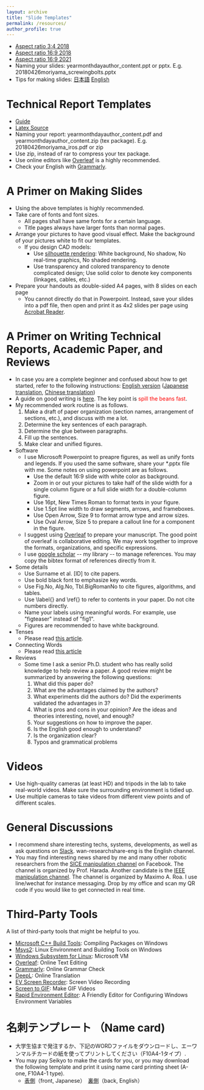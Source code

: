 ```yaml
---
layout: archive
title: "Slide Templates"
permalink: /resources/
author_profile: true
---
```


* [Aspect ratio 3:4 2018](https://drive.google.com/open?id=1YG9ZrEuOVbUPSJA4jZPQW3X5DvlTG06T)
* [Aspect ratio 16:9 2018](https://drive.google.com/open?id=1ZlTBCX-82qmsS4wF2qI6TaAcHCLaxWiI)
* [Aspect ratio 16:9 2021](https://wanweiwei07.github.io/files/Wan_Template_16to9_2021.pptx)
* Naming your slides: yearmonthdayauthor_content.ppt or pptx. E.g. 20180426moriyama_screwingbolts.pptx
* Tips for making slides: [日本語](https://www.notion.so/f010dc200fbc42e883c2120d209fdfcd) [English](https://www.notion.so/Tips-for-Making-Slides-f1f5d327d68749359985b3fbf6ab52a8)

Technical Report Templates
======
* [Guide](https://drive.google.com/open?id=17nl71bxC1NI_ELB7aSV6wUd5et-BLrld)
* [Latex Source](https://drive.google.com/open?id=1F5PUgFk91vwCV2hvi_dKJw8tuVjg4yDX)
* Naming your report: yearmonthdayauthor_content.pdf and yearmonthdayauthor_content.zip (tex package). E.g. 20180426moriyama_iros.pdf or zip
* Use zip, instead of rar to compress your tex package.
* Use online editors like [Overleaf](https://www.overleaf.com/) is a highly recommended.
* Check your English with [Grammarly](https://app.grammarly.com/).

A Primer on Making Slides
======
* Using the above templates is highly recommended.
* Take care of fonts and font sizes. 
  * All pages shall have same fonts for a certain language.
  * Title pages always have larger fonts than normal pages.
* Arrange your pictures to have good visual effect. Make the background of your pictures white to fit our templates.
  * If you design CAD models:
      * Use [silhouette rendering](https://www.panda3d.org/blog/wp-content/uploads/2018/04/2018-04-19-222925_1042x747_scrot.png): White background, No shadow, No real-time graphics, No shaded rendering.
      * Use transparency and colored transparency to denote complicated design; Use solid color to denote key components (linkages, cables, etc.)
* Prepare your handouts as double-sided A4 pages, with 8 slides on each page
  * You cannot directly do that in Powerpoint. Instead, save your slides into a pdf file, then open and print it as 4x2 slides per page using [Acrobat Reader](https://get.adobe.com/reader/).
 
A Primer on Writing Technical Reports, Academic Paper, and Reviews
======
* In case you are a complete beginner and confused about how to get started, refer to the following instructions: [English version](https://drive.google.com/file/d/1JOWQBulV0HJpUJ2P3_axhwVoOv5wCaGP/view?usp=sharing) ([Japanese translation](https://drive.google.com/file/d/10nHb9m7H-aVLotnPPslf6yaTz7lua5nY/view?usp=sharing), [Chinese translation](https://drive.google.com/file/d/1N8mGN9FEaAecEiSkEFA2LmW7H41AWbav/view?usp=sharing))
* A guide on good writing is [here](https://www.cs.cmu.edu/~pausch/Randy/Randy/raibert.htm). The key point is <span style="color:red">spill the beans fast</span>.
* My recommended work routine is as follows.
  1. Make a draft of paper organization (section names, arrangement of sections, etc.), and discuss with me a lot.
  2. Determine the key sentences of each paragraph.
  3. Determine the glue between paragraphs.
  4. Fill up the sentences.
  5. Make clear and unified figures.
* Software
  * I use Microsoft Powerpoint to preapre figures, as well as unify fonts and legends. If you used the same software, share your *.pptx file with me. Some notes on using powerpoint are as follows.
    * Use the default 16:9 slide with white color as background.
    * Zoom in or out your pictures to take half of the slide width for a single column figure or a full slide width for a double-column figure.
    * Use 16pt, New Times Roman to format texts in your figure.
    * Use 1.5pt line width to draw segments, arrows, and frameboxes.
    * Use Open Arrow, Size 9 to format arrow type and arrow sizes.
    * Use Oval Arrow, Size 5 to prepare a callout line for a component in the figure.
  * I suggest using [Overleaf](https://www.overleaf.com/) to prepare your manuscript. The good point of overleaf is collaborative editing. We may work together to improve the formats, organizations, and specific expressions.
  * I use [google scholar](https://scholar.google.co.jp/) -- my library -- to manage references. You may copy the bibtex format of references directly from it. 
* Some details
  * Use Surname et al. [ID] to cite papers.
  * Use bold black font to emphasize key words.
  * Use Fig.No, Alg.No, Tbl.BigRomanNo to cite figures, algorithms, and tables.
  * Use \label{} and \ref{} to refer to contents in your paper. Do not cite numbers directly.
  * Name your labels using meaningful words. For example, use "figteaser" instead of "fig1".
  * Figures are recommended to have white background.
* Tenses
  * Please read [this article](https://www.editage.jp/insights/the-secret-to-using-tenses-in-scientific-writing).
* Connecting Words
  * Please read [this article](http://writing2.richmond.edu/writing/wweb/trans1.html)
* Reviews
  * Some time I ask a senior Ph.D. student who has really solid knowledge to help review a paper. A good review might be summarized by answering the following questions:
    1. What did this paper do?
    2. What are the advantages claimed by the authors?
    3. What experiments did the authors do? Did the experiments validated the advantages in 3?
    4. What is pros and cons in your opinion? Are the ideas and theories interesting, novel, and enough?
    5. Your suggestions on how to improve the paper.
    6. Is the English good enough to understand? 
    7. Is the organization clear?
    8. Typos and grammatical problems

Videos
======
* Use high-quality cameras (at least HD) and tripods in the lab to take real-world videos. Make sure the surrounding environment is tidied up.
* Use multiple cameras to take videos from different view points and of different scales.

General Discussions
======
* I recommend share interesting techs, systems, developments, as well as ask questions on [Slack](https://harada-lab.slack.com/). wan-researchshare-eng is the English channel.
* You may find interesting news shared by me and many other robotic researchers from the [SICE manipulation channel](https://www.facebook.com/groups/964076620332165/) on Facebook. The channel is organized by Prof. Harada. Another candidate is the [IEEE manipulation channel](https://www.facebook.com/groups/246281928815732/). The channel is organized by Maximo A. Roa.
I use line/wechat for instance messaging. Drop by my office and scan my QR code if you would like to get connected in real time.

Third-Party Tools
======
A list of third-party tools that might be helpful to you.
* [Microsoft C++ Build Tools](https://visualstudio.microsoft.com/visual-cpp-build-tools/): Compiling Packages on Windows 
* [Msys2](https://www.msys2.org/): Linux Environment and Building Tools on Windows
* [Windows Subsystem for Linux](https://docs.microsoft.com/en-us/windows/wsl/install-win10): Microsoft VM 
* [Overleaf](https://www.overleaf.com/): Online Text Editing
* [Grammarly](https://app.grammarly.com/): Online Grammar Check
* [DeepL](https://www.deepl.com/en/translator): Online Translation
* [EV Screen Recorder](http://www.ieway.cn/evcapture.html): Screen Video Recording
* [Screen to GIF](https://www.screentogif.com/): Make GIF Videos 
* [Rapid Environment Editor](https://www.rapidee.com/): A Friendly Editor for Configuring Windows Environment Variables

名刺テンプレート （Name card)
======
* 大学生協まで発注するか、下記のWORDファイルをダウンロードし、エーワンマルチカードの紙を使ってプリントしてください（F10A4-1タイプ）.
* You may pay Seikyo to make the cards for you, or you may download the following template and print it using name card printing sheet (A-one, F10A4-1 type).
  * [表側](https://drive.google.com/file/d/1UnQ_H86-diziaCJooTV7k6TXEHrbJDx9/view?usp=sharing)（front, Japanese）　[裏側](https://drive.google.com/open?id=1mwbPsA5nI1bIDYcW3TBThMNOCwPeUxvy)（back, English）
